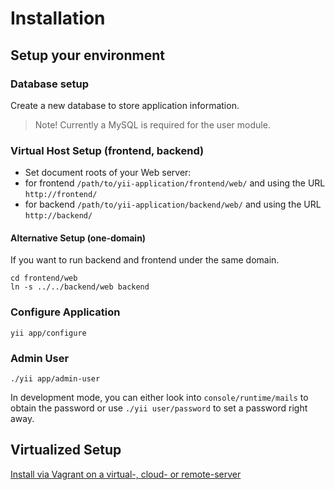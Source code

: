 Installation
============

Setup your environment
----------------------

### Database setup

Create a new database to store application information.

> Note! Currently a MySQL is required for the user module.


### Virtual Host Setup (frontend, backend)

- Set document roots of your Web server:
 - for frontend `/path/to/yii-application/frontend/web/` and using the URL `http://frontend/`
 - for backend `/path/to/yii-application/backend/web/` and using the URL `http://backend/`


#### Alternative Setup (one-domain)

If you want to run backend and frontend under the same domain.

```
cd frontend/web
ln -s ../../backend/web backend
```


### Configure Application

```
yii app/configure
```


### Admin User

```
./yii app/admin-user
```

In development mode, you can either look into `console/runtime/mails` to obtain the password or use `./yii user/password` to set a password right away.


Virtualized Setup
-----------------

[Install via Vagrant on a virtual-, cloud- or remote-server](virtualization.md)
